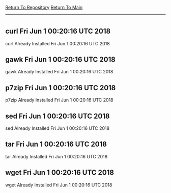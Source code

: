 [Return To Repository](https://github.com/deathbybandaid/piholeparser/)
[Return To Main](https://github.com/deathbybandaid/piholeparser/blob/master/RecentRunLogs/Mainlog.md)
____________________________________
# 
## curl Fri Jun 1 00:20:16 UTC 2018
curl Already Installed Fri Jun 1 00:20:16 UTC 2018
## gawk Fri Jun 1 00:20:16 UTC 2018
gawk Already Installed Fri Jun 1 00:20:16 UTC 2018
## p7zip Fri Jun 1 00:20:16 UTC 2018
p7zip Already Installed Fri Jun 1 00:20:16 UTC 2018
## sed Fri Jun 1 00:20:16 UTC 2018
sed Already Installed Fri Jun 1 00:20:16 UTC 2018
## tar Fri Jun 1 00:20:16 UTC 2018
tar Already Installed Fri Jun 1 00:20:16 UTC 2018
## wget Fri Jun 1 00:20:16 UTC 2018
wget Already Installed Fri Jun 1 00:20:16 UTC 2018
